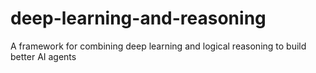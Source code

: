 # deep-learning-and-reasoning
A framework for combining deep learning and logical reasoning to build better AI agents
